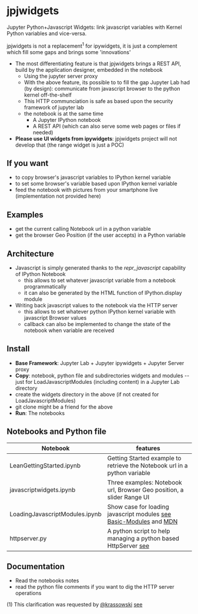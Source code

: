 # jpjwidgets
Jupyter Python+Javascript Widgets: link javascript variables with Kernel Python variables and vice-versa.

jpjwidgets is not a replacement<sup>1</sup> for ipywidgets, it is just a complement which fill some gaps and brings some 'innovations'

  * The most differentiating feature is that jpjwidgets brings a REST API, build by the application designer, embedded in the notebook
      * Using the jupyter server proxy  
      * With the above feature, its possible to to fill the gap Jupyter Lab had (by design): communicate from javascript browser to the python kernel off-the-shelf
      * This HTTP communciation is safe as based upon the security framework of jupyter lab
      * the notebook is at the same time
        * A Jupyter IPython notebook
        * A REST API (which can also serve some web pages or files if needed)
  * **Please use UI widgets from ipywidgets**: jpjwidgets project will not develop that (the range widget is just a POC)

## If you want

* to copy browser's javascript variables to IPython kernel variable
* to set some browser's variable based upon IPython kernel variable
* feed the notebook with pictures from your smartphone live (implementation not provided here)

## Examples

* get the current calling Notebook url in a python variable
* get the browser Geo Position (if the user accepts) in a Python variable

## Architecture

* Javascript is simply generated thanks to the _repr_javascript_ capability of IPython Notebook
   * this allows to set whatever javascript variable from a notebook programmatically
   * it can also be generated by the HTML function of IPython.display module
* Writing back javascript values to the notebook via the HTTP server
   * this allows to set whatever python IPython kernel variable with javascript Browser values
   * callback can also be implemented to change the state of the notebook when variable are received

## Install

* **Base Framework**: Jupyter Lab + Jupyter ipywidgets + Jupyter Server proxy
* **Copy**: notebook, python file and subdirectories widgets and modules -- just for LoadJavascriptModules (including content) in a Jupyter Lab directory
* create the widgets directory in the above (if not created for LoadJavascriptModules)
* git clone might be a friend for the above
* **Run**: The notebooks

## Notebooks and Python file

| Notebook | features |
| -------- | -------- |
| LeanGettingStarted.ipynb | Getting Started example to retrieve the Notebook url in a python variable |
| javascriptwidgets.ipynb | Three examples: Notebook url, Browser Geo position, a slider Range UI |
| LoadingJavascriptModules.ipynb | Show case for loading javascript modules [see Basic-Modules](https://github.com/mdn/js-examples/tree/master/modules/basic-modules) and [MDN](https://developer.mozilla.org/en-US/docs/Web/JavaScript/Guide/Modules) |
| httpserver.py | A python script to help managing a python based HttpServer [see](https://docs.python.org/3/library/http.server.html) |

## Documentation

* Read the notebooks notes
* read the python file comments if you want to dig the HTTP server operations

(1) This clarification was requested by [@krassowski](https://github.com/krassowski) [see](https://github.com/jupyterlab/jupyterlab/issues/5660#issuecomment-944889747)
